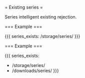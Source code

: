 = Existing series =

Series intelligent existing rejection.

=== Example ===

{{{
series_exists: /storage/series/
}}}

=== Example ===

{{{
series_exists: 
  - /storage/series/
  - /downloads/series/
}}}